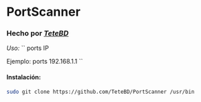 # PortScanner

### Hecho por [_TeteBD_](https://github.com/TeteBD)

*Uso:*
``
ports IP

Ejemplo:
ports 192.168.1.1
``

#### Instalación:
```bash
sudo git clone https://github.com/TeteBD/PortScanner /usr/bin
